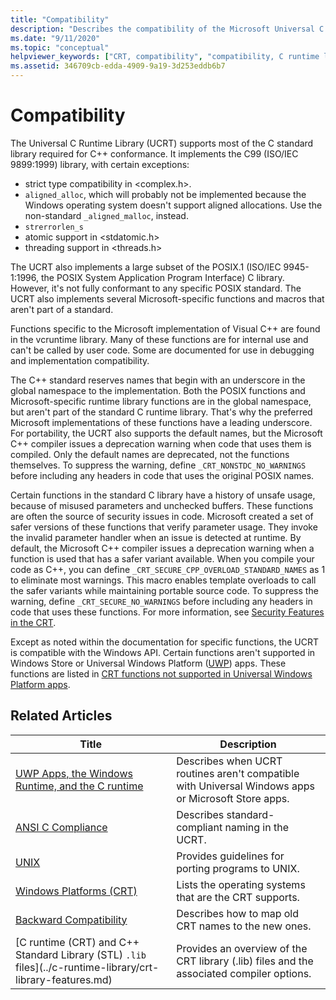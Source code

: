 ```yaml
---
title: "Compatibility"
description: "Describes the compatibility of the Microsoft Universal C runtime library (UCRT) with the Standard C library, POSIX, the Safe CRT, and Store apps."
ms.date: "9/11/2020"
ms.topic: "conceptual"
helpviewer_keywords: ["CRT, compatibility", "compatibility, C runtime libraries", "compatibility"]
ms.assetid: 346709cb-edda-4909-9a19-3d253eddb6b7
---
```

# Compatibility

The Universal C Runtime Library (UCRT) supports most of the C standard library required for C++ conformance. It implements the C99 (ISO/IEC 9899:1999) library, with certain exceptions:

- strict type compatibility in \<complex.h>.
- `aligned_alloc`, which will probably not be implemented because the Windows operating system doesn't support aligned allocations. Use the non-standard `_aligned_malloc`, instead.
- `strerrorlen_s`
- atomic support in \<stdatomic.h>
- threading support in \<threads.h>

The UCRT also implements a large subset of the POSIX.1 (ISO/IEC 9945-1:1996, the POSIX System Application Program Interface) C library. However, it's not fully conformant to any specific POSIX standard. The UCRT also implements several Microsoft-specific functions and macros that aren't part of a standard.

Functions specific to the Microsoft implementation of Visual C++ are found in the vcruntime library.  Many of these functions are for internal use and can't be called by user code. Some are documented for use in debugging and implementation compatibility.

The C++ standard reserves names that begin with an underscore in the global namespace to the implementation. Both the POSIX functions and Microsoft-specific runtime library functions are in the global namespace, but aren't part of the standard C runtime library. That's why the preferred Microsoft implementations of these functions have a leading underscore. For portability, the UCRT also supports the default names, but the Microsoft C++ compiler issues a deprecation warning when code that uses them is compiled. Only the default names are deprecated, not the functions themselves. To suppress the warning, define `_CRT_NONSTDC_NO_WARNINGS` before including any headers in code that uses the original POSIX names.

Certain functions in the standard C library have a history of unsafe usage, because of misused parameters and unchecked buffers. These functions are often the source of security issues in code. Microsoft created a set of safer versions of these functions that verify parameter usage. They invoke the invalid parameter handler when an issue is detected at runtime.  By default, the Microsoft C++ compiler issues a deprecation warning when a function is used that has a safer variant available. When you compile your code as C++, you can define `_CRT_SECURE_CPP_OVERLOAD_STANDARD_NAMES` as 1 to eliminate most warnings. This macro enables template overloads to call the safer variants while maintaining portable source code. To suppress the warning, define `_CRT_SECURE_NO_WARNINGS` before including any headers in code that uses these functions. For more information, see [Security Features in the CRT](../c-runtime-library/security-features-in-the-crt.md).

Except as noted within the documentation for specific functions, the UCRT is compatible with the Windows API.  Certain functions aren't supported in Windows Store or Universal Windows Platform ([UWP](/uwp)) apps. These functions are listed in [CRT functions not supported in Universal Windows Platform apps](../cppcx/crt-functions-not-supported-in-universal-windows-platform-apps.md).

## Related Articles

|Title|Description|
|-----------|-----------------|
|[UWP Apps, the Windows Runtime, and the C runtime](../c-runtime-library/windows-store-apps-the-windows-runtime-and-the-c-run-time.md)|Describes when UCRT routines aren't compatible with Universal Windows apps or Microsoft Store apps.|
|[ANSI C Compliance](../c-runtime-library/ansi-c-compliance.md)|Describes standard-compliant naming in the UCRT.|
|[UNIX](../c-runtime-library/unix.md)|Provides guidelines for porting programs to UNIX.|
|[Windows Platforms (CRT)](../c-runtime-library/windows-platforms-crt.md)|Lists the operating systems that are the CRT supports.|
|[Backward Compatibility](../c-runtime-library/backward-compatibility.md)|Describes how to map old CRT names to the new ones.|
|[C runtime (CRT) and C++ Standard Library (STL) `.lib` files]\(../c-runtime-library/crt-library-features.md)|Provides an overview of the CRT library (.lib) files and the associated compiler options.|
